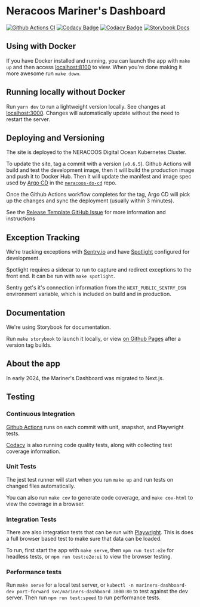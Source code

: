 # Neracoos Mariner's Dashboard

[![Github Actions CI](https://github.com/gulfofmaine/Neracoos-1-Buoy-App/workflows/CI/badge.svg?branch=master)](https://github.com/gulfofmaine/Neracoos-1-Buoy-App/actions?query=workflow%3ACI+branch%3Amaster)
[![Codacy Badge](https://api.codacy.com/project/badge/Grade/9e0e054bf41a40379ab44aa1dadc2bc8)](https://www.codacy.com/gh/gulfofmaine/Neracoos-1-Buoy-App?utm_source=github.com&utm_medium=referral&utm_content=gulfofmaine/Neracoos-1-Buoy-App&utm_campaign=Badge_Grade)
[![Codacy Badge](https://api.codacy.com/project/badge/Coverage/9e0e054bf41a40379ab44aa1dadc2bc8)](https://www.codacy.com?utm_source=github.com&utm_medium=referral&utm_content=gulfofmaine/Neracoos-1-Buoy-App&utm_campaign=Badge_Coverage)
[![Storybook Docs](https://img.shields.io/badge/Storybook-Docs-informational)](https://gulfofmaine.github.io/Neracoos-1-Buoy-App/?path=/docs/mariner-s-dashboard--page)

## Using with Docker

If you have Docker installed and running, you can launch the app with `make up` and then access [localhost:8100](http://localhost:8100) to view.
When you're done making it more awesome run `make down`.

## Running locally without Docker

Run `yarn dev` to run a lightweight version locally. See changes at [localhost:3000](http://localhost:3000). Changes will automatically update without the need to restart the server. 

## Deploying and Versioning

The site is deployed to the NERACOOS Digital Ocean Kubernetes Cluster.

To update the site, tag a commit with a version (`v0.6.5`).
Github Actions will build and test the development image, then it will build the production image and push it to Docker Hub.
Then it will update the manifest and image spec used by [Argo CD](https://argo-cd.readthedocs.io/en/stable/) in the [`neracoos-do-cd`](https://github.com/gulfofmaine/neracoos-do-cd/) repo.

Once the Github Actions workflow completes for the tag, Argo CD will pick up the changes and sync the deployment (usually within 3 minutes).

See the [Release Template GitHub Issue](https://github.com/gulfofmaine/Neracoos-1-Buoy-App/issues/new/choose) for more information and instructions

## Exception Tracking

We're tracking exceptions with [Sentry.io](https://sentry.io/) and have [Spotlight](https://spotlightjs.com/) configured for development.

Spotlight requires a sidecar to run to capture and redirect exceptions to the front end.
It can be run with `make spotlight`.

Sentry get's it's connection information from the `NEXT_PUBLIC_SENTRY_DSN` environment variable, which is included on build and in production.

## Documentation

We're using Storybook for documentation.

Run `make storybook` to launch it locally,
or view [on Github Pages](https://gulfofmaine.github.io/Neracoos-1-Buoy-App/?path=/docs/mariner-s-dashboard--page) after a version tag builds.

## About the app
In early 2024, the Mariner's Dashboard was migrated to Next.js. 

## Testing

### Continuous Integration

[Github Actions](https://github.com/gulfofmaine/Neracoos-1-Buoy-App/actions) runs on each commit with unit, snapshot, and Playwright tests.

[Codacy](https://app.codacy.com/project/gmri/Neracoos-1-Buoy-App/dashboard) is also running code quality tests, along with collecting test coverage information.

### Unit Tests

The jest test runner will start when you run `make up` and run tests on changed files automatically.

You can also run `make cov` to generate code coverage, and `make cov-html` to view the coverage in a browser.

### Integration Tests

There are also integration tests that can be run with [Playwright](https://playwright.dev/). This is does a full browser based test to make sure that data can be loaded.

To run, first start the app with `make serve`, then `npm run test:e2e` for headless tests, or `npm run test:e2e:ui` to view the browser testing.

### Performance tests

Run `make serve` for a local test server, or `kubectl -n mariners-dashboard-dev port-forward svc/mariners-dashboard 3000:80` to test against the dev server. Then run `npm run test:speed` to run performance tests.
